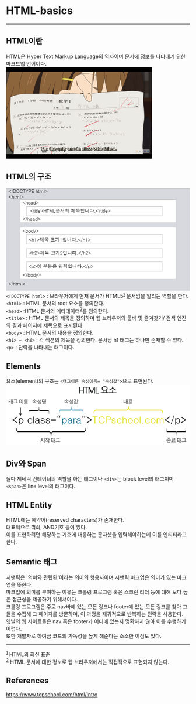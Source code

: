 # HTML-basics
***

## HTML이란
HTML은 Hyper Text Markup Language의 약자이며
문서에 정보를 나타내기 위한 마크드업 언어이다.
![시험지](../Assets/test_paper.png)

## HTML의 구조
![html structure](../Assets/html_structure.png)  
`<!DOCTYPE html>` : 브라우저에게 현재 문서가 HTML5<sup id ="note_1">[1](#footnote_1)</sup> 문서임을 알리는 역할을 한다.  
`<html>` : HTML 문서의 root 요소를 정의한다.  
`<head>` :HTML 문서의 메타데이터<sup id ="note_2">[2](#footnote_2)</sup>를 정의한다.  
`<title>` : HTML 문서의 제목을 정의하며 웹 브라우저의 툴바 및 즐겨찾기/ 검색 엔진의 결과 페이지에 제목으로 표시된다.  
`<body>` : HTML 문서의 내용을 정의한다.  
`<h1> ~ <h6>` : 각 섹션의 제목을 정의한다. 문서당 h1 태그는 하나만 존재할 수 있다.  
`<p>` : 단락을 나타내는 태그이다.

## Elements
요소(element)의 구조는 `<태그이름 속성이름= "속성값">`으로 표현된다.
![html element](../Assets/html_element.png)

## Div와 Span
둘다 제네릭 컨테이너의 역할을 하는 태그이나 
`<div>`는 block level의 태그이며 `<span>`은 line level의 태그이다.

## HTML Entity
HTML에는 예약어(reserved characters)가 존재한다.  
대표적으로 꺽쇠, AND기호 등이 있다.  
이를 표현하려면 해당하는 기호에 대응하는 문자셋을 입력해야하는데 이를 엔티티라고 한다.

## Semantic 태그
시맨틱은 '의미와 관련된'이라는 의미의 형용사이며 시맨틱 마크업은 의미가 있는 마크업을 뜻한다.  
마크업에 의미를 부여하는 이유는 크롤링 프로그램 혹은 스크린 리더 등에 대해 보다 높은 접근성을 제공하기 위해서이다.  
크롤링 프로그램은 주로 nav바에 있는 모든 링크나 footer에 있는 모든 링크를 찾아 그들을 수집해 그 페이지를 방문하며, 이 과정을 재귀적으로 반복하는 전략을 사용한다.  
옛날의 웹 사이트들은 nav 혹은 footer가 어디에 있는지 명확하지 않아 이를 수행하기 어렵다.  
또한 개발자로 하여금 코드의 가독성을 높게 해준다는 소소한 이점도 있다.

***
<sup><a id="footnote_1">[1](#note_1)</a></sup> HTML의 최신 표준  
<sup><a id="footnote_2">[2](#note_2)</a></sup> HTML 문서에 대한 정보로 웹 브라우저에서는 직접적으로 표현되지 않는다.

## References
https://www.tcpschool.com/html/intro

